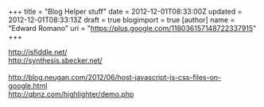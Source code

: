 +++
title = "Blog Helper stuff"
date = 2012-12-01T08:33:00Z
updated = 2012-12-01T08:33:13Z
draft = true
blogimport = true 
[author]
	name = "Edward Romano"
	uri = "https://plus.google.com/118036157148722337915"
+++

<a href="http://jsfiddle.net/" style="background-color: white; color: #1155cc; font-family: arial, sans-serif; font-size: 13px;" target="_blank">http://jsfiddle.net/</a><span style="background-color: white; color: #222222; font-family: arial, sans-serif; font-size: 13px;">&nbsp;&nbsp;&nbsp;</span><br /><a href="http://synthesis.sbecker.net/" style="background-color: white; color: #1155cc; font-family: arial, sans-serif; font-size: 13px;" target="_blank">http://synthesis.sbecker.net/</a><br /><br />http://blog.neugan.com/2012/06/host-javascript-js-css-files-on-google.html<br />http://qbnz.com/highlighter/demo.php<br /><br />
